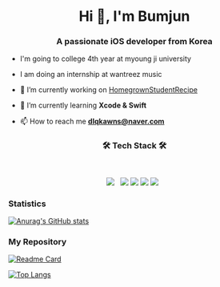 <h1 align="center">Hi 👋, I'm Bumjun</h1>
<h3 align="center">A passionate iOS developer from Korea</h3>


- I'm going to college 4th year at myoung ji university

- I am doing an internship at wantreez music

- 🔭 I’m currently working on [HomegrownStudentRecipe](https://github.com/Leebumju/HomegrownStudentRecipe)

- 🌱 I’m currently learning **Xcode & Swift**

- 📫 How to reach me **dlqkawns@naver.com**


<h3 align="center"><b>🛠 Tech Stack 🛠</b></h3>

</br>
<p align="center">
<img src="https://img.shields.io/badge/C++-4479A1?style=flat-square&logo=C++&logoColor=white"/></a> &nbsp 
<img src="https://img.shields.io/badge/-C-%23000000?logo=C&logoColor=white"/>
<img src="https://img.shields.io/badge/-Swift-%F05138?logo=Swift&logoColer=white"/>
<img src="https://img.shields.io/badge/-iOS-%23000000?logo=Apple&logoColor=white"/>
<img src="https://img.shields.io/badge/MySQL-4479A1?style=flat-square&logo=MySQL&logoColor=white"/></a> &nbsp 





### Statistics

[![Anurag's GitHub stats](https://github-readme-stats.vercel.app/api?username=Leebumju)](https://github.com/anuraghazra/github-readme-stats)

### My Repository
[![Readme Card](https://github-readme-stats.vercel.app/api/pin/?username=Leebumju&repo=HomegrownStudentRecipe)](https://github.com/Leebumju/HomegrownStudentRecipe)


[![Top Langs](https://github-readme-stats.vercel.app/api/top-langs/?username=Leebumju)](https://github.com/anuraghazra/github-readme-stats)



